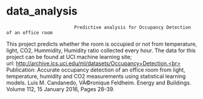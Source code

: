 # data_analysis
                             Predictive analysis for Occupancy Detection of an office room
This project predicts whether the room is occupied or not from temperature, light, CO2, Hummidity, Humidity ratio collected every hour. 
The data for this project can be found at UCI machine learning site; <br>url: http://archive.ics.uci.edu/ml/datasets/Occupancy+Detection.<br>
Publication: Accurate occupancy detection of an office room from light, temperature, humidity and CO2 measurements using statistical learning models. Luis M. Candanedo, VÃ©ronique Feldheim. Energy and Buildings. Volume 112, 15 January 2016, Pages 28-39.
